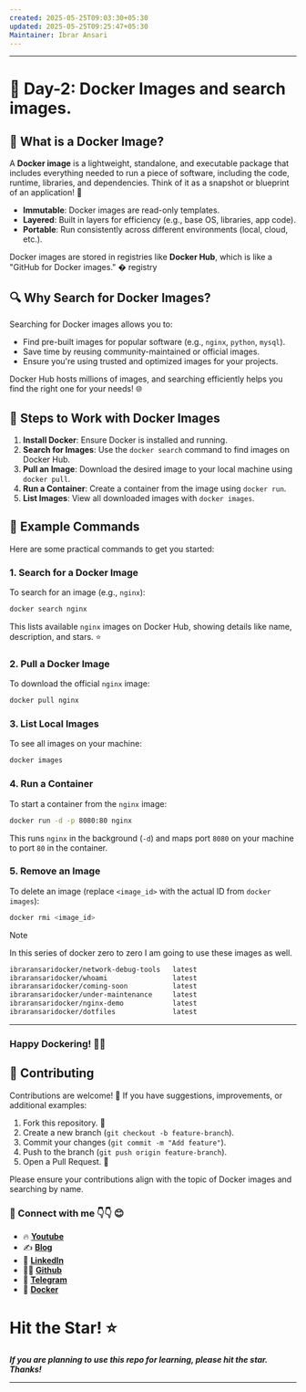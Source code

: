 ```yaml
---
created: 2025-05-25T09:03:30+05:30
updated: 2025-05-25T09:25:47+05:30
Maintainer: Ibrar Ansari
---
```


---
# 🚀 Day-2: Docker Images and search images.

## 🐳 What is a Docker Image?

A **Docker image** is a lightweight, standalone, and executable package that includes everything needed to run a piece of software, including the code, runtime, libraries, and dependencies. Think of it as a snapshot or blueprint of an application! 📸

- **Immutable**: Docker images are read-only templates.
- **Layered**: Built in layers for efficiency (e.g., base OS, libraries, app code).
- **Portable**: Run consistently across different environments (local, cloud, etc.).

Docker images are stored in registries like **Docker Hub**, which is like a "GitHub for Docker images." � registry

## 🔍 Why Search for Docker Images?

Searching for Docker images allows you to:
- Find pre-built images for popular software (e.g., `nginx`, `python`, `mysql`).
- Save time by reusing community-maintained or official images.
- Ensure you're using trusted and optimized images for your projects.

Docker Hub hosts millions of images, and searching efficiently helps you find the right one for your needs! 🌐

## 🚀 Steps to Work with Docker Images

1. **Install Docker**: Ensure Docker is installed and running.
2. **Search for Images**: Use the `docker search` command to find images on Docker Hub.
3. **Pull an Image**: Download the desired image to your local machine using `docker pull`.
4. **Run a Container**: Create a container from the image using `docker run`.
5. **List Images**: View all downloaded images with `docker images`.

## 📝 Example Commands

Here are some practical commands to get you started:

### 1. Search for a Docker Image
To search for an image (e.g., `nginx`):
```bash
docker search nginx
```
This lists available `nginx` images on Docker Hub, showing details like name, description, and stars. ⭐

### 2. Pull a Docker Image
To download the official `nginx` image:
```bash
docker pull nginx
```

### 3. List Local Images
To see all images on your machine:
```bash
docker images
```

### 4. Run a Container
To start a container from the `nginx` image:
```bash
docker run -d -p 8080:80 nginx
```
This runs `nginx` in the background (`-d`) and maps port `8080` on your machine to port `80` in the container.

### 5. Remove an Image
To delete an image (replace `<image_id>` with the actual ID from `docker images`):
```bash
docker rmi <image_id>
```
> [!NOTE]
> In this series of docker zero to zero I am going to use these images as well.

```bash
ibraransaridocker/network-debug-tools   latest    
ibraransaridocker/whoami                latest    
ibraransaridocker/coming-soon           latest    
ibraransaridocker/under-maintenance     latest    
ibraransaridocker/nginx-demo            latest    
ibraransaridocker/dotfiles              latest   
```
---

### Happy Dockering! 🐳✨

## 🤝 Contributing

Contributions are welcome! 🙌 If you have suggestions, improvements, or additional examples:
1. Fork this repository. 🍴
2. Create a new branch (`git checkout -b feature-branch`).
3. Commit your changes (`git commit -m "Add feature"`).
4. Push to the branch (`git push origin feature-branch`).
5. Open a Pull Request. 🚀

Please ensure your contributions align with the topic of Docker images and searching by name.

### 💼 Connect with me 👇👇 😊

- 🔥 [**Youtube**](https://www.youtube.com/@DevOpsinAction?sub_confirmation=1)
- ✍ [**Blog**](https://ibraransari.blogspot.com/)
- 💼 [**LinkedIn**](https://www.linkedin.com/in/ansariibrar/)
- 👨‍💻 [**Github**](https://github.com/meibraransari?tab=repositories)
- 💬 [**Telegram**](https://t.me/DevOpsinActionTelegram)
- 🐳 [**Docker**](https://hub.docker.com/u/ibraransaridocker)

# Hit the Star! ⭐
***If you are planning to use this repo for learning, please hit the star. Thanks!***
****